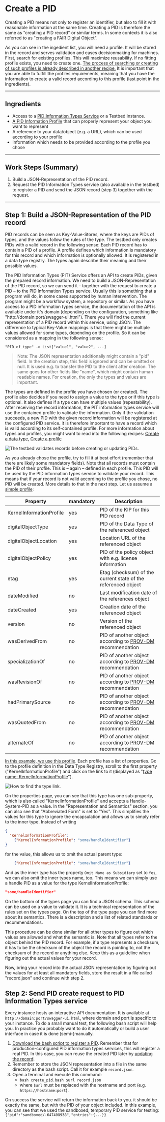 # Create a PID

Creating a PID means not only to register an identifier, but also to fill it with reasonable information at the same time. Creating a PID is therefore the same as "creating a PID record" or similar terms. In some contexts it is also referred to as "creating a FAIR Digital Object".

As you can see in the ingedient list, you will need a profile. It will be stored in the record and serves validation and eases decisionmaking for machines. First, search for existing profiles. This will maximize reusability. If no fitting profile exists, you need to create one. [The process of searching or creating of such profiles is already described in another recipe.](../kip_intro.md) It is important that you are able to fulfill the profiles requirements, meaning that you have the information to create a valid record according to this profile (last point in the ingredients).

---

## Ingredients

- Access to a [PID Information Types Service](../appendix/appendix_pit.md) or a Testbed instance.
- [A PID Information Profile](../kip_intro.md) that can properly represent your object you want to represent
- A reference to your data/object (e.g. a URL), which can be used according to your profile
- Information which needs to be provided according to the profile you chose

---

## Work Steps (Summary)

1. Build a JSON-Representation of the PID record.
2. Request the PID Information Types service (also available in the testbed) to register a PID and send the JSON record (step 3) together with the request.

---

## Step 1: Build a JSON-Representation of the PID record

PID records can be seen as Key-Value-Stores, where the keys are PIDs of types, and the values follow the rules of the type. The testbed only creates PIDs with a valid record in the following sense: Each PID record has to contain a PID of a profile. A profile defines which information is mandatory for this record and which information is optionally allowed. It is registered in a data type registry. The types again describe their meaning and their possible values.

The PID Information Types (PIT) Service offers an API to create PIDs, given the prepared record information. We need to build a JSON-Representation of the PID record, so we can send it – together with the request to create a PID – to the PID Information Types service. Usually this is something that a program will do, in some cases supported by human intervention. The program might be a workflow system, a repository or similar. As you have access to a PID information types service, the documentation of the API is available under it's domain (depending on the configuration, something like "http://domain:port/swagger-ui.html"). There you will find the current representation of a PID record within this service, using JSON. The difference to typical Key-Value mappings is that there might be multiple values allowed for some types, depending on the profile. So it can be considered as a mapping in the following sense:

```text
"PID_of_type" -> List["value1", "value2", ...]
```

> Note: The JSON representation additionally might contain a "pid" field. In the creation step, this field is ignored and can be omitted or null. It is used e.g. to transfer the PID to the client after creation. The same goes for other fields like "name", which might contain human readable names. For creation, the only the types and values are important.

The types are defined in the profile you have chosen (or created). The profile also decides if you need to assign a value to the type or if this type is optional. It also defines if a type can have multiple values (repeatability). After receiving the record information, the PIT information types service will use the contained profile to validate the information. Only if the validation succeeds, a new PID with the given record information will be registered at the configured PID service. It is therefore important to have a record which is valid according to its self-contained profile. For more information about types and profiles, you might want to read into the following recipes: [Create a data type](../datatypes_intro.md), [Create a profile](../kip_intro.md)

![The testbed validates records before creating or updating PIDs.](../images/testbed_create_update.png)

As you already chose the profile, try to fill it at best effort (remember that there are likely some mandatory fields). Note that all records must contain the PID of their profile. This is – again – defined in each profile. This PID will be used by the PID information types service to validate your record. This means that if your record is not valid according to the profile you chose, no PID will be created. More details to that in the next step. Let us assume a [simple profile](http://dtr-test.pidconsortium.net/#objects/21.T11148/0c5636e4d82b88f86132):

| Property                 | mandatory | Description                                                  |
| ------------------------ | --------- | ------------------------------------------------------------ |
| KernelInformationProfile | yes       | PID of the KIP for this PID record                           |
| digitalObjectType        | yes       | PID of the Data Type of the referenced object                |
| digitalObjectLocation    | yes       | Location URL of the referenced object                        |
| digitalObjectPolicy      | yes       | PID of the policy object with e.g. license information       |
| etag                     | yes       | Etag (checksum) of the current state of the referenced object|
| dateModified             | no        | Last modification date of the references object              |
| dateCreated              | yes       | Creation date of the referenced object                       |
| version                  | no        | Version of the referenced object                             |
| wasDerivedFrom           | no        | PID of another object according to [PROV-DM] recommendation  |
| specializationOf         | no        | PID of another object according to [PROV-DM] recommendation  |
| wasRevisionOf            | no        | PID of another object according to [PROV-DM] recommendation  |
| hadPrimarySource         | no        | PID of another object according to [PROV-DM] recommendation  |
| wasQuotedFrom            | no        | PID of another object according to [PROV-DM] recommendation  |
| alternateOf              | no        | PID of another object according to [PROV-DM] recommendation  |

[PROV-DM]: https://www.w3.org/TR/2013/REC-prov-dm-20130430/

[In this example, we use this profile](http://dtr-test.pidconsortium.net/#objects/21.T11148/0c5636e4d82b88f86132). Each profile has a list of properties. Go to the profile definition in the Data Type Registry, scroll to the first property ("KernelInformationProfile") and click on the link to it (displayed as "[type name: KernelInformationProfile](http://dtr-test.pidconsortium.net/#objects/21.T11148/076759916209e5d62bd5)").

![How to find the type link.](../images/click_type_link.png)

On the properties page, you can see that this type has one sub-property, which is also called "KernelInformationProfile" and accepts a Handle-System-PID as a value. In the "Representation and Semantics" section, you can also see that "Abbreviated Form" is set to "Yes". This simplifies the values for this type to ignore the encapsulation and allows us to simply refer to the inner type. Instead of writing

```json
{
  "KernelInformationProfile":
    {"KernelInformationProfile": "some/handleIdentifier"}
}
```

for the value, this allows us to omit the actual parent type:

```json
    {"KernelInformationProfile": "some/handleIdentifier"}
```

And as the inner type has the property `Omit Name as Subsidiary` set to `Yes`, we can also omit the inner types name, too. This means we can simply use a handle PID as a value for the type KernelInformationProfile:

```json
"some/handleIdentifier"
```

On the bottom of the types page you can find a JSON schema. This schema can be used on a value to validate it. It is a technical representation of the rules set on the types page. On the top of the type page you can find more about its semantics. There is a description and a list of related standards or recommendations.

This procedure can be done similar for all other types to figure out which values are allowed and what the semantic is. Note that all types refer to the object behind the PID record. For example, if a type represents a checksum, it has to be the checksum of the object the record is pointing to, not the checksum of the record or anything else. Keep this as a guideline when figuring out the actual values for your record.

Now, bring your record into the actual JSON representation by figuring out the values for at least all mandatory fields, store the result in a file called "record.json" and continue with step 2.

## Step 2: Send PID create request to PID Information Types service

Every instance hosts an interactive API documentation. It is available at `http://domain:port/swagger-ui.html`, where domain and port is specific to your instance. To do a small manual test, the following bash script will help you. In practice you probably want to do it automatically or build a user interface in case it is done (semi-)manually.

1. [Download the bash script to register a PID](./create_pid.bash). Remember that for production-configured PID information types services, this will register a real PID. In this case, you can reuse the created PID later by [updating the record](./update.md).
2. Remember to store the JSON representation into a file in the same directory as the bash script. Call it for example `record.json`.
3. Open a terminal and execute this command:
    - `bash create_pid.bash $url record.json`
    - where `$url` must be replaced with the hostname and port (e.g. `https://hostname:port`).

On success the service will return the information back to you. it should be exactly the same, but with the PID of your object included. In this example, you can see that we used the sandboxed, temporary PID service for testing: `{"pid":"sandboxed/-647408938","entries":{...}}`
